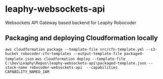 # leaphy-websockets-api

Websockets API Gateway based backend for Leaphy Robocoder

## Packaging and deploying Cloudformation locally

`aws cloudformation package --template-file src/cfn-template.yml --s3-bucket robocoder-cfn-templates --output-template-file packaged-template.json`
`aws cloudformation deploy --template-file C:\Dev\Leaphy\Repos\leaphy-websockets-api\packaged-template.json --stack-name robocoder-websockets-api  --capabilities CAPABILITY_NAMED_IAM`